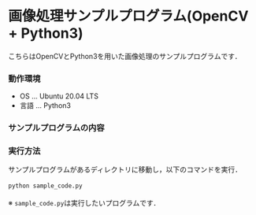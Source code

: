 # 画像処理サンプルプログラム(OpenCV + Python3)
こちらはOpenCVとPython3を用いた画像処理のサンプルプログラムです．

### 動作環境
- OS ... Ubuntu 20.04 LTS<br>
- 言語 ... Python3<br>

### サンプルプログラムの内容

### 実行方法
サンプルプログラムがあるディレクトリに移動し，以下のコマンドを実行．<br>
<br>
 `python sample_code.py`<br>
<br>
※ `sample_code.py`は実行したいプログラムです．<br>

